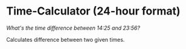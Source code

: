# Time-Calculator (24-hour format)
*What's the time difference between 14:25 and 23:56?*<br>

Calculates difference between two given times.





